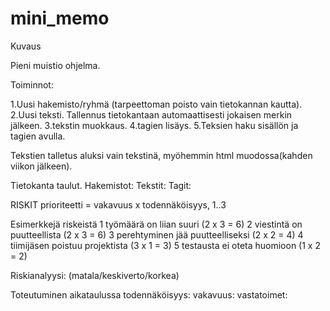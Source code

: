 # mini_memo

Kuvaus

Pieni muistio ohjelma.

Toiminnot:

1.Uusi hakemisto/ryhmä (tarpeettoman poisto vain tietokannan kautta). 
2.Uusi teksti. Tallennus tietokantaan automaattisesti jokaisen merkin jälkeen.
3.tekstin muokkaus.
4.tagien lisäys.
5.Teksien haku sisällön ja tagien avulla.

Tekstien talletus aluksi vain tekstinä, myöhemmin html muodossa(kahden viikon jälkeen).

Tietokanta taulut.
Hakemistot:
Tekstit:
Tagit:

RISKIT
prioriteetti = vakavuus x todennäköisyys, 1..3

Esimerkkejä riskeistä
1 työmäärä on liian suuri (2 x 3 = 6)
2 viestintä on puutteellista (2 x 3 = 6)
3 perehtyminen jää puutteelliseksi (2 x 2 = 4)
4 tiimijäsen poistuu projektista (3 x 1 = 3)
5 testausta ei oteta huomioon (1 x 2 = 2)


Riskianalyysi: (matala/keskiverto/korkea)

Toteutuminen aikataulussa
    todennäköisyys:
    vakavuus:
    vastatoimet:
